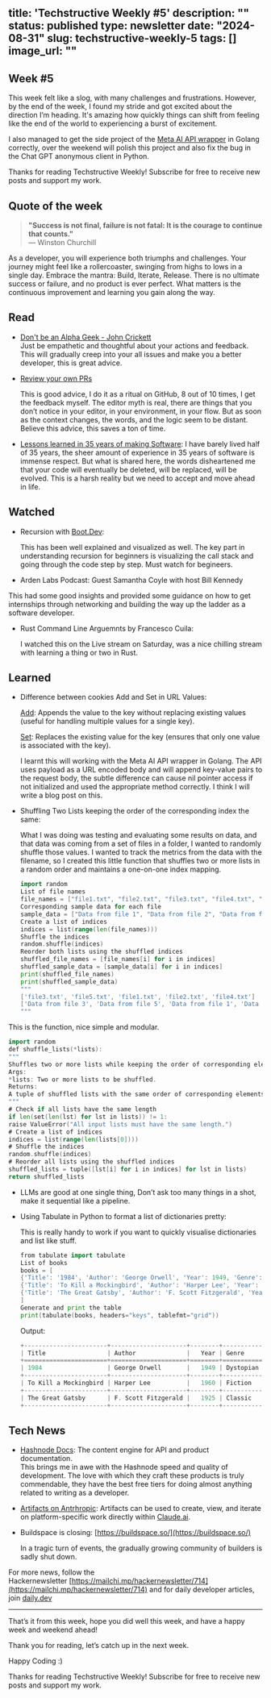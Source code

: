 title: 'Techstructive Weekly #5'
description: ""
status: published
type: newsletter
date: "2024-08-31"
slug: techstructive-weekly-5
tags: []
image_url: ""
---

## Week #5

This week felt like a slog, with many challenges and frustrations. However, by the end of the week, I found my stride and got excited about the direction I’m heading. It's amazing how quickly things can shift from feeling like the end of the world to experiencing a burst of excitement.

I also managed to get the side project of the [Meta AI API wrapper](https://github.com/Mr-Destructive/meta-ai-golang) in Golang correctly, over the weekend will polish this project and also fix the bug in the Chat GPT anonymous client in Python.

Thanks for reading Techstructive Weekly! Subscribe for free to receive new posts and support my work.

## Quote of the week

> **"Success is not final, failure is not fatal: It is the courage to continue that counts."**  
> — Winston Churchill

As a developer, you will experience both triumphs and challenges. Your journey might feel like a rollercoaster, swinging from highs to lows in a single day. Embrace the mantra: Build, Iterate, Release. There is no ultimate success or failure, and no product is ever perfect. What matters is the continuous improvement and learning you gain along the way.

## Read

* [Don't be an Alpha Geek - John Crickett](https://open.substack.com/pub/developingskills/p/dont-be-an-alpha-geek?utm_source=share&utm_medium=android&r=1hoe7f)  
    Just be empathetic and thoughtful about your actions and feedback. This will gradually creep into your all issues and make you a better developer, this is great advice.
    
* [Review your own PRs](https://sophiabits.com/blog/review-your-own-prs)
    
    This is good advice, I do it as a ritual on GitHub, 8 out of 10 times, I get the feedback myself. The editor myth is real, there are things that you don’t notice in your editor, in your environment, in your flow. But as soon as the context changes, the words, and the logic seem to be distant. Believe this advice, this saves a ton of time.
    
* [Lessons learned in 35 years of making Software](https://dev.jimgrey.net/2024/07/03/lessons-learned-in-35-years-of-making-software/): I have barely lived half of 35 years, the sheer amount of experience in 35 years of software is immense respect. But what is shared here, the words disheartened me that your code will eventually be deleted, will be replaced, will be evolved. This is a harsh reality but we need to accept and move ahead in life.
    

## Watched

* Recursion with [Boot.Dev](http://Boot.Dev):
    
    This has been well explained and visualized as well. The key part in understanding recursion for beginners is visualizing the call stack and going through the code step by step. Must watch for begineers.
    
* Arden Labs Podcast: Guest Samantha Coyle with host Bill Kennedy  
    

This had some good insights and provided some guidance on how to get internships through networking and building the way up the ladder as a software developer.

* Rust Command Line Arguemnts by Francesco Cuila:
    
    I watched this on the Live stream on Saturday, was a nice chilling stream with learning a thing or two in Rust.
    

## Learned

* Difference between cookies Add and Set in URL Values:
    
    [Add](https://pkg.go.dev/net/url#Values.Add): Appends the value to the key without replacing existing values (useful for handling multiple values for a single key).
    
    [Set](https://pkg.go.dev/net/url#Values.Set): Replaces the existing value for the key (ensures that only one value is associated with the key).
    
    I learnt this will working with the Meta AI API wrapper in Golang. The API uses payload as a URL encoded body and will append key-value pairs to the request body, the subtle difference can cause nil pointer access if not initialized and used the appropriate method correctly. I think I will write a blog post on this.
    
* Shuffling Two Lists keeping the order of the corresponding index the same:
    
    What I was doing was testing and evaluating some results on data, and that data was coming from a set of files in a folder, I wanted to randomly shuffle those values. I wanted to track the metrics from the data with the filename, so I created this little function that shuffles two or more lists in a random order and maintains a one-on-one index mapping.
    
    ```go
    import random
    List of file names
    file_names = ["file1.txt", "file2.txt", "file3.txt", "file4.txt", "file5.txt"]
    Corresponding sample data for each file
    sample_data = ["Data from file 1", "Data from file 2", "Data from file 3", "Data from file 4", "Data from file 5"]
    Create a list of indices
    indices = list(range(len(file_names)))
    Shuffle the indices
    random.shuffle(indices)
    Reorder both lists using the shuffled indices
    shuffled_file_names = [file_names[i] for i in indices]
    shuffled_sample_data = [sample_data[i] for i in indices]
    print(shuffled_file_names)
    print(shuffled_sample_data)
    """
    ['file3.txt', 'file5.txt', 'file1.txt', 'file2.txt', 'file4.txt']
    ['Data from file 3', 'Data from file 5', 'Data from file 1', 'Data from file 2', 'Data from file 4']
    """
    ```
    

This is the function, nice simple and modular.

```go
import random
def shuffle_lists(*lists):
"""
Shuffles two or more lists while keeping the order of corresponding elements the same.
Args:
*lists: Two or more lists to be shuffled.
Returns:
A tuple of shuffled lists with the same order of corresponding elements.
"""
# Check if all lists have the same length
if len(set(len(lst) for lst in lists)) != 1:
raise ValueError("All input lists must have the same length.")
# Create a list of indices
indices = list(range(len(lists[0])))
# Shuffle the indices
random.shuffle(indices)
# Reorder all lists using the shuffled indices
shuffled_lists = tuple([lst[i] for i in indices] for lst in lists)
return shuffled_lists
```

* LLMs are good at one single thing, Don’t ask too many things in a shot, make it sequential like a pipeline.
    
* Using Tabulate in Python to format a list of dictionaries pretty:
    
    This is really handy to work if you want to quickly visualise dictionaries and list like stuff.
    
    ```go
    from tabulate import tabulate
    List of books
    books = [
    {'Title': '1984', 'Author': 'George Orwell', 'Year': 1949, 'Genre': 'Dystopian'},
    {'Title': 'To Kill a Mockingbird', 'Author': 'Harper Lee', 'Year': 1960, 'Genre': 'Fiction'},
    {'Title': 'The Great Gatsby', 'Author': 'F. Scott Fitzgerald', 'Year': 1925, 'Genre': 'Classic'}
    ]
    Generate and print the table
    print(tabulate(books, headers="keys", tablefmt="grid"))
    ```
    
    Output:
    
    ```go
    +-----------------------+---------------------+--------+-----------+
    | Title                 | Author              |   Year | Genre     |
    +=======================+=====================+========+===========+
    | 1984                  | George Orwell       |   1949 | Dystopian |
    +-----------------------+---------------------+--------+-----------+
    | To Kill a Mockingbird | Harper Lee          |   1960 | Fiction   |
    +-----------------------+---------------------+--------+-----------+
    | The Great Gatsby      | F. Scott Fitzgerald |   1925 | Classic   |
    +-----------------------+---------------------+--------+-----------+
    ```
    

## Tech News

* [Hashnode Docs](https://hashnode.com/blog/announcing-docs-by-hashnode-the-content-engine-for-api-and-product-documentation): The content engine for API and product documentation.  
    This brings me in awe with the Hashnode speed and quality of development. The love with which they craft these products is truly commendable, they have the best free tiers for doing almost anything related to writing as a developer.
    
* [Artifacts on Antrhropic](https://www.anthropic.com/news/artifacts): Artifacts can be used to create, view, and iterate on platform-specific work directly within [Claude.ai](http://Claude.ai).
    
* Buildspace is closing: [https://buildspace.so/](https://buildspace.so/)
    
    In a tragic turn of events, the gradually growing community of builders is sadly shut down.
    

For more news, follow the Hackernewsletter [https://mailchi.mp/hackernewsletter/714](https://mailchi.mp/hackernewsletter/714) and for daily developer articles, join [daily.dev](http://daily.dev)

---

That’s it from this week, hope you did well this week, and have a happy week and weekend ahead!

Thank you for reading, let’s catch up in the next week.

Happy Coding :)

Thanks for reading Techstructive Weekly! Subscribe for free to receive new posts and support my work.
